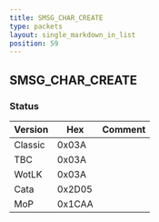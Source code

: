 ```yaml
---
title: SMSG_CHAR_CREATE
type: packets
layout: single_markdown_in_list
position: 59
---
```


## SMSG_CHAR_CREATE

### Status

Version    | Hex        | Comment
---------- | ---------- | ---------- 
Classic    | 0x03A      |  
TBC        | 0x03A      |  
WotLK      | 0x03A      |  
Cata       | 0x2D05     |  
MoP        | 0x1CAA     |  